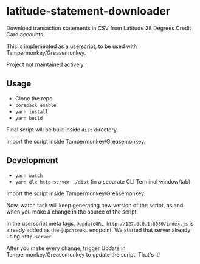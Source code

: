 # latitude-statement-downloader
Download transaction statements in CSV from Latitude 28 Degrees Credit Card accounts.

This is implemented as a userscript, to be used with Tampermonkey/Greasemonkey.

Project not maintained actively.

## Usage

- Clone the repo.
- `corepack enable`
- `yarn install`
- `yarn build`

Final script will be built inside `dist` directory.

Import the script inside Tampermonkey/Greasemonkey.

## Development

- `yarn watch`
- `yarn dlx http-server ./dist` (in a separate CLI Terminal window/tab)

Import the script inside Tampermonkey/Greasemonkey.

Now, watch task will keep generating new version of the script, as and when you make a change in the source of the script.

In the userscript meta tags, `@updateURL http://127.0.0.1:8080/index.js` is already added as the `@updateURL` endpoint.
We started that server already using `http-server`.

After you make every change, trigger Update in Tampermonkey/Greasemonkey to update the script. That's it!
